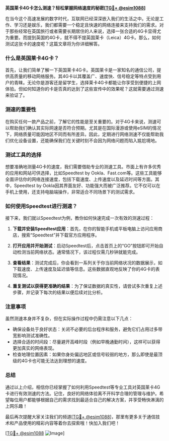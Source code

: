 **英国莱卡4G卡怎么测速？轻松掌握网络速度的秘密[[TG💪+ @esim1088](https://t.me/s/esim1088)]**

在当今这个高速发展的数字时代，互联网已经深深嵌入我们的生活之中。无论是工作、学习还是娱乐，我们都需要一个稳定且快速的网络连接来支持我们的需求。对于那些经常在英国旅行或者需要长期居住的人来说，选择一张合适的4G卡显得尤为重要。而提到英国的4G卡，就不得不提英国莱卡（Leica）4G卡。那么，如何测试这张卡的速度呢？这篇文章将为你详细解答。

### 什么是英国莱卡4G卡？

首先，让我们简单了解一下英国莱卡4G卡。英国莱卡是一家知名的通信公司，提供高质量的移动网络服务。其4G卡以其覆盖广、速度快、信号稳定等特点受到用户的青睐。无论你是游客还是留学生，选择莱卡4G卡都能让你享受到便捷的上网体验。但如何知道你的卡是否真的达到了这些宣传中的效果呢？这就需要通过测速来验证了。

### 测速的重要性

在购买任何一款产品之前，了解它的性能是至关重要的。对于4G卡来说，测速可以帮助我们确认其实际网速是否符合预期。尤其是在国际漫游或使用eSIM的情况下，网络质量可能因地区不同而有所差异。因此，定期进行网络测速不仅能帮助我们优化设备设置，还能确保我们在关键时刻不会因为网络问题而陷入尴尬境地。

### 测试工具的选择

想要准确地测量4G卡的速度，我们需要借助专业的测速工具。市面上有许多优秀的应用和网站可供选择，比如Speedtest by Ookla、Fast.com等。这些工具能够全面评估你的网络连接速度，包括下载速度、上传速度以及延迟时间等方面。其中，Speedtest by Ookla因其界面友好、功能强大而被广泛推荐。它不仅可以在手机上使用，还支持电脑端操作，非常适合不同场景下的测试需求。

### 如何使用Speedtest进行测速？

接下来，我们就以Speedtest为例，教你如何快速完成一次有效的测速过程：

1. **下载并安装Speedtest应用**：首先，在你的智能手机或平板电脑上访问应用商店，搜索“Speedtest”并下载官方应用程序。
   
2. **打开应用并开始测试**：启动Speedtest后，点击首页上的“GO”按钮即可开始自动检测当前网络状态。通常情况下，该过程仅需几秒钟就能完成。

3. **查看结果**：测试完成后，你会看到一系列关于你当前网络状况的数据展示，如下载速度、上传速度及延迟值等信息。这些数据直观地反映了你的4G卡的表现情况。

4. **重复测试以获得更准确的结果**：为了保证数据的真实性，请尝试多次重复上述步骤，并记录下每次的结果以便后续对比分析。

### 注意事项

虽然测速本身并不复杂，但在实际操作过程中仍需注意以下几点：

- 确保设备处于良好状态：关闭不必要的后台程序和服务，避免它们占用过多带宽影响测试准确性。
- 选择合适的时间段：尽量避开高峰时段（例如早晚通勤时间），这样可以获得更加真实的网络表现。
- 检查地理位置因素：如果你身处偏远地区或信号较弱的地方，那么即使是最顶级的4G卡也可能无法达到理想的速度。

### 总结

通过以上介绍，相信你已经掌握了如何利用Speedtest等专业工具对英国莱卡4G卡进行有效测速的方法。记住，良好的网络体验离不开科学合理的管理与维护。希望每位用户都能够根据自己的需求找到最适合自己的解决方案，并享受畅快淋漓的上网乐趣！

最后再次提醒大家关注我们的频道[[TG💪+ @esim1088](https://t.me/s/esim1088)]，那里有更多关于通信技术和产品使用的精彩内容等着你去探索哦！快加入我们吧！

[[TG💪+ @esim1088](https://t.me/s/esim1088) ![Image](https://i.postimg.cc/4NQfJmqS/Snipaste-2025-05-13-00-14-12.png)]